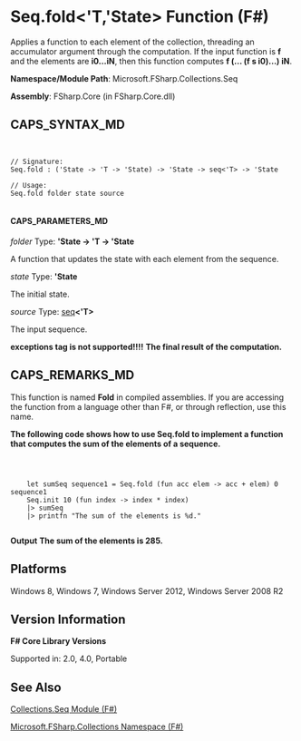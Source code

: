# Seq.fold<'T,'State> Function (F#)

Applies a function to each element of the collection, threading an accumulator argument through the computation. If the input function is **f** and the elements are **i0...iN**, then this function computes **f (... (f s i0)...) iN**.

**Namespace/Module Path**: Microsoft.FSharp.Collections.Seq

**Assembly**: FSharp.Core (in FSharp.Core.dll)


## CAPS_SYNTAX_MD



```


// Signature:
Seq.fold : ('State -> 'T -> 'State) -> 'State -> seq<'T> -> 'State

// Usage:
Seq.fold folder state source


```



#### CAPS_PARAMETERS_MD
*folder*
Type: **'State -&gt; 'T -&gt; 'State**


A function that updates the state with each element from the sequence.


*state*
Type: **'State**


The initial state.


*source*
Type: [seq](http://msdn.microsoft.com/en-us/library/2f0c87c6-8a0d-4d33-92a6-10d1d037ce75)**&lt;'T&gt;**


The input sequence.



**exceptions tag is not supported!!!!**
**The final result of the computation.**
## CAPS_REMARKS_MD
This function is named **Fold** in compiled assemblies. If you are accessing the function from a language other than F#, or through reflection, use this name.

**The following code shows how to use Seq.fold to implement a function that computes the sum of the elements of a sequence.**


```



    let sumSeq sequence1 = Seq.fold (fun acc elem -> acc + elem) 0 sequence1
    Seq.init 10 (fun index -> index * index)
    |> sumSeq
    |> printfn "The sum of the elements is %d."


```



**Output**
**The sum of the elements is 285.**
## Platforms
Windows 8, Windows 7, Windows Server 2012, Windows Server 2008 R2


## Version Information
**F# Core Library Versions**

Supported in: 2.0, 4.0, Portable




## See Also
[Collections.Seq Module &#40;F&#35;&#41;](Collections.Seq+Module+%28F%23%29.md)

[Microsoft.FSharp.Collections Namespace &#40;F&#35;&#41;](Microsoft.FSharp.Collections+Namespace+%28F%23%29.md)

